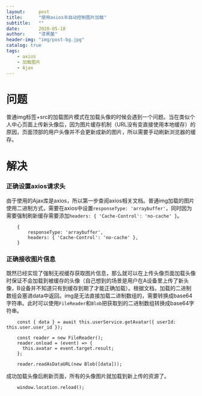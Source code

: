 ```yaml
---
layout:     post
title:      "使用axios半自动控制图片加载"
subtitle:   ""
date:       2020-05-18
author:     "漆黑菌"
header-img: "img/post-bg.jpg"
catalog: true
tags:
    - axios
    - 加载图片
    - Ajax
---
```


# 问题
普通img标签+src的加载图片模式在加载头像的时候会遇到一个问题。当在类似个人中心页面上传新头像后，因为图片缓存机制（URL没有变直接使用本地缓存）的原因，页面顶部的用户头像并不会更新成新的图片，所以需要手动刷新浏览器的缓存。

# 解决

### 正确设置axios请求头
由于使用的Ajax库是axios，所以第一步查阅axios相关文档。普通img加载的图片使用二进制方式，需要在axios中设置`responseType: 'arraybuffer'`，同时因为需要强制刷新缓存需要添加`headers: { 'Cache-Control': 'no-cache' }`。

```
    {
        responseType: 'arraybuffer',
        headers: { 'Cache-Control': 'no-cache' },
    }
```

### 正确接收图片信息
既然已经实现了强制无视缓存获取图片信息，那么就可以在上传头像页面加载头像时保证不会加载到被缓存的头像（自己想到的场景是用户在A设备里上传了新头像，B设备并不知道只有到缓存到期了才能正确加载）。根据文档，加载的二进制数组会塞进data中返回。img是无法直接加载二进制数组的，需要转换成base64字符串。此时可以使用`FileReader`和`Blob`把获取到的二进制数组转换成base64字符串。
```
    const { data } = await this.userService.getAvatar({ userId: this.user.user_id });

    const reader = new FileReader();
    reader.onload = (event) => {
      this.avatar = event.target.result;
    };

    reader.readAsDataURL(new Blob([data]));
```

成功加载头像后刷新页面，所有的头像图片就加载到新上传的资源了。
```
    window.location.reload();
```
